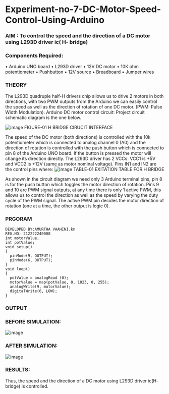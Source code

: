# Experiment-no-7-DC-Motor-Speed-Control-Using-Arduino
### AIM : To control the speed and the direction of a DC motor using L293D driver ic( H- bridge)

### Components Required:
•	Arduino UNO board
•	L293D driver
•	12V DC motor
•	10K ohm potentiometer
•	Pushbutton
•	12V source
•	Breadboard
•	Jumper wires
### THEORY 
The L293D quadruple half-H drivers chip allows us to drive 2 motors in both directions, with two PWM outputs from the Arduino we can easily control the speed as well as the direction of rotation of one DC motor. (PWM: Pulse Width Modulation).
Arduino DC motor control circuit:
Project circuit schematic diagram is the one below.

![image](https://user-images.githubusercontent.com/36288975/167763051-b230c183-afc5-46f2-ba95-0f95e10dd6c9.png)
FIGURE-01 H BRIDGE CIRUCIT INTERFACE 
 
The speed of the DC motor (both directions) is controlled with the 10k potentiometer which is connected to analog channel 0 (A0) and the direction of rotation is controlled with the push button which is connected to pin 8 of the Arduino UNO board. If the button is pressed the motor will change its direction directly.
The L293D driver has 2 VCCs: VCC1 is +5V and VCC2 is +12V (same as motor nominal voltage). Pins IN1 and IN2 are the control pins where:
![image](https://user-images.githubusercontent.com/36288975/167763120-1421c2c5-8381-49eb-b376-03f6e1113b7a.png)
TABLE-01 EXITATION TABLE FOR H BRIDGE 

As shown in the circuit diagram we need only 3 Arduino terminal pins, pin 8 is for the push button which toggles the motor direction of rotation. Pins 9 and 10 are PWM signal outputs, at any time there is only 1 active PWM, this allows us to control the direction as well as the speed by varying the duty cycle of the PWM signal. The active PWM pin decides the motor direction of rotation (one at a time, the other output is logic 0).

### PRGORAM 
```
DEVELOPED BY:AMURTHA VAAHINI.kn
REG.NO: 212222240008
int motorValue;
int potValue;
void setup()
{
  pinMode(9, OUTPUT);
  pinMode(6, OUTPUT);
}
void loop()
{
  potValue = analogRead (0);
  motorValue = map(potValue, 0, 1023, 0, 255);
  analogWrite(9, motorValue);
  digitalWrite(6, LOW);
}

``` 

### OUTPUT
### BEFORE SIMULATION:
![image](https://github.com/amurthavaahininagarajan/Experiment-no-7-DC-Motor-Speed-Control-Using-Arduino/assets/118679102/eb18d94d-c8b5-4691-bc12-4e0488bafd62)

### AFTER SIMULATION:
![image](https://github.com/amurthavaahininagarajan/Experiment-no-7-DC-Motor-Speed-Control-Using-Arduino/assets/118679102/9d0595e4-10b3-4fc3-a934-06fe1c23456e)

### RESULTS:
Thus, the speed and the direction of a DC motor using L293D driver ic(H- bridge) is controlled.

